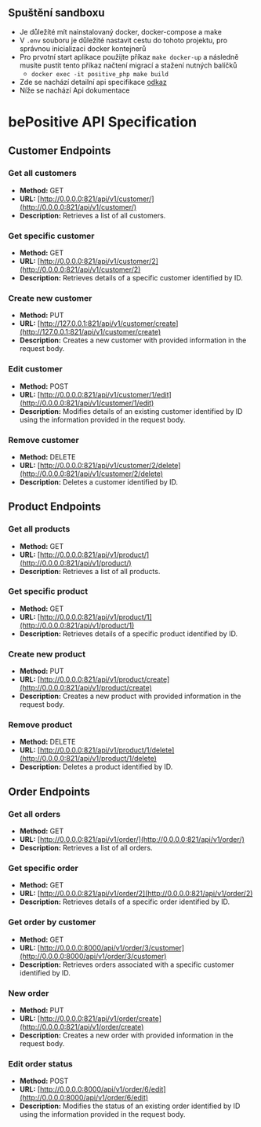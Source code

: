 ## Spuštění sandboxu

- Je důležíté mít nainstalovaný docker, docker-compose a make
- V `.env` souboru je důležité nastavit cestu do tohoto projektu, pro správnou inicializaci docker kontejnerů
- Pro prvotní start aplikace použijte příkaz `make docker-up` a následně musíte pustit tento příkaz načtení migrací a stažení nutných balíčků
  - `docker exec -it positive_php make build`
- Zde se nachází detailní api specifikace [odkaz](https://www.postman.com/orbital-module-architect-68564260/workspace/bepositive-test/collection/15159008-459c9daa-c903-4419-b45c-35b5dbc644e9?action=share&creator=15159008)
- Níže se nachází Api dokumentace

# bePositive API Specification

## Customer Endpoints

### Get all customers

- **Method:** GET
- **URL:** [http://0.0.0.0:821/api/v1/customer/](http://0.0.0.0:821/api/v1/customer/)
- **Description:** Retrieves a list of all customers.

### Get specific customer

- **Method:** GET
- **URL:** [http://0.0.0.0:821/api/v1/customer/2](http://0.0.0.0:821/api/v1/customer/2)
- **Description:** Retrieves details of a specific customer identified by ID.

### Create new customer

- **Method:** PUT
- **URL:** [http://127.0.0.1:821/api/v1/customer/create](http://127.0.0.1:821/api/v1/customer/create)
- **Description:** Creates a new customer with provided information in the request body.

### Edit customer

- **Method:** POST
- **URL:** [http://0.0.0.0:821/api/v1/customer/1/edit](http://0.0.0.0:821/api/v1/customer/1/edit)
- **Description:** Modifies details of an existing customer identified by ID using the information provided in the request body.

### Remove customer

- **Method:** DELETE
- **URL:** [http://0.0.0.0:821/api/v1/customer/2/delete](http://0.0.0.0:821/api/v1/customer/2/delete)
- **Description:** Deletes a customer identified by ID.

## Product Endpoints

### Get all products

- **Method:** GET
- **URL:** [http://0.0.0.0:821/api/v1/product/](http://0.0.0.0:821/api/v1/product/)
- **Description:** Retrieves a list of all products.

### Get specific product

- **Method:** GET
- **URL:** [http://0.0.0.0:821/api/v1/product/1](http://0.0.0.0:821/api/v1/product/1)
- **Description:** Retrieves details of a specific product identified by ID.

### Create new product

- **Method:** PUT
- **URL:** [http://0.0.0.0:821/api/v1/product/create](http://0.0.0.0:821/api/v1/product/create)
- **Description:** Creates a new product with provided information in the request body.

### Remove product

- **Method:** DELETE
- **URL:** [http://0.0.0.0:821/api/v1/product/1/delete](http://0.0.0.0:821/api/v1/product/1/delete)
- **Description:** Deletes a product identified by ID.

## Order Endpoints

### Get all orders

- **Method:** GET
- **URL:** [http://0.0.0.0:821/api/v1/order/](http://0.0.0.0:821/api/v1/order/)
- **Description:** Retrieves a list of all orders.

### Get specific order

- **Method:** GET
- **URL:** [http://0.0.0.0:821/api/v1/order/2](http://0.0.0.0:821/api/v1/order/2)
- **Description:** Retrieves details of a specific order identified by ID.

### Get order by customer

- **Method:** GET
- **URL:** [http://0.0.0.0:8000/api/v1/order/3/customer](http://0.0.0.0:8000/api/v1/order/3/customer)
- **Description:** Retrieves orders associated with a specific customer identified by ID.

### New order

- **Method:** PUT
- **URL:** [http://0.0.0.0:821/api/v1/order/create](http://0.0.0.0:821/api/v1/order/create)
- **Description:** Creates a new order with provided information in the request body.

### Edit order status

- **Method:** POST
- **URL:** [http://0.0.0.0:8000/api/v1/order/6/edit](http://0.0.0.0:8000/api/v1/order/6/edit)
- **Description:** Modifies the status of an existing order identified by ID using the information provided in the request body.
